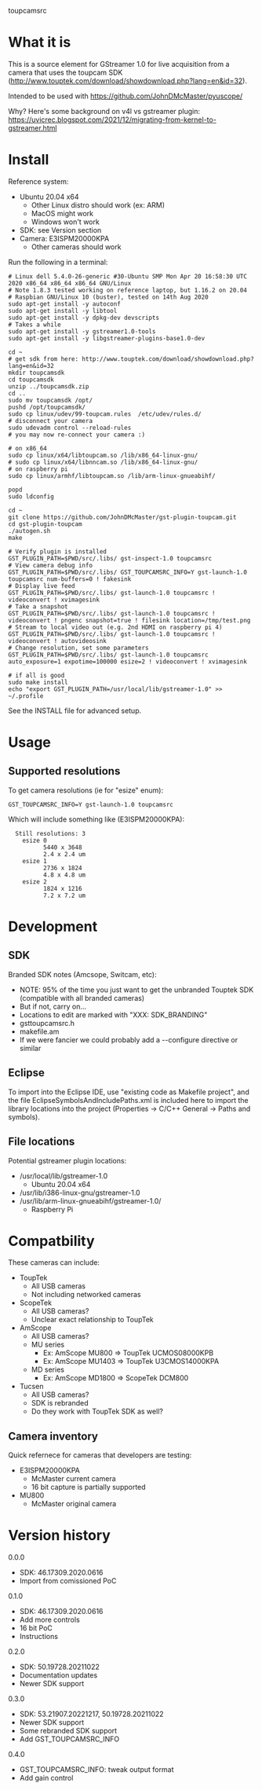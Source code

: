 toupcamsrc

#  What it is

This is a source element for GStreamer 1.0 for live acquisition from a camera that uses the 
toupcam SDK (http://www.touptek.com/download/showdownload.php?lang=en&id=32).

Intended to be used with https://github.com/JohnDMcMaster/pyuscope/

Why? Here's some background on v4l vs gstreamer plugin: https://uvicrec.blogspot.com/2021/12/migrating-from-kernel-to-gstreamer.html


# Install

Reference system:
* Ubuntu 20.04 x64
    * Other Linux distro should work (ex: ARM)
    * MacOS might work
    * Windows won't work
 * SDK: see Version section
 * Camera: E3ISPM20000KPA
    * Other cameras should work

Run the following in a terminal:

```
# Linux dell 5.4.0-26-generic #30-Ubuntu SMP Mon Apr 20 16:58:30 UTC 2020 x86_64 x86_64 x86_64 GNU/Linux
# Note 1.8.3 tested working on reference laptop, but 1.16.2 on 20.04
# Raspbian GNU/Linux 10 (buster), tested on 14th Aug 2020
sudo apt-get install -y autoconf
sudo apt-get install -y libtool
sudo apt-get install -y dpkg-dev devscripts
# Takes a while
sudo apt-get install -y gstreamer1.0-tools
sudo apt-get install -y libgstreamer-plugins-base1.0-dev

cd ~
# get sdk from here: http://www.touptek.com/download/showdownload.php?lang=en&id=32
mkdir toupcamsdk
cd toupcamsdk
unzip ../toupcamsdk.zip
cd ..
sudo mv toupcamsdk /opt/
pushd /opt/toupcamsdk/
sudo cp linux/udev/99-toupcam.rules  /etc/udev/rules.d/
# disconnect your camera
sudo udevadm control --reload-rules
# you may now re-connect your camera :)

# on x86_64
sudo cp linux/x64/libtoupcam.so /lib/x86_64-linux-gnu/
# sudo cp linux/x64/libnncam.so /lib/x86_64-linux-gnu/
# on raspberry pi
sudo cp linux/armhf/libtoupcam.so /lib/arm-linux-gnueabihf/

popd
sudo ldconfig

cd ~
git clone https://github.com/JohnDMcMaster/gst-plugin-toupcam.git
cd gst-plugin-toupcam
./autogen.sh
make

# Verify plugin is installed
GST_PLUGIN_PATH=$PWD/src/.libs/ gst-inspect-1.0 toupcamsrc
# View camera debug info
GST_PLUGIN_PATH=$PWD/src/.libs/ GST_TOUPCAMSRC_INFO=Y gst-launch-1.0 toupcamsrc num-buffers=0 ! fakesink
# Display live feed
GST_PLUGIN_PATH=$PWD/src/.libs/ gst-launch-1.0 toupcamsrc ! videoconvert ! xvimagesink
# Take a snapshot
GST_PLUGIN_PATH=$PWD/src/.libs/ gst-launch-1.0 toupcamsrc ! videoconvert ! pngenc snapshot=true ! filesink location=/tmp/test.png
# Stream to local video out (e.g. 2nd HDMI on raspberry pi 4)
GST_PLUGIN_PATH=$PWD/src/.libs/ gst-launch-1.0 toupcamsrc ! videoconvert ! autovideosink
# Change resolution, set some parameters
GST_PLUGIN_PATH=$PWD/src/.libs/ gst-launch-1.0 toupcamsrc auto_exposure=1 expotime=100000 esize=2 ! videoconvert ! xvimagesink

# if all is good
sudo make install
echo "export GST_PLUGIN_PATH=/usr/local/lib/gstreamer-1.0" >> ~/.profile
```

See the INSTALL file for advanced setup.

# Usage

## Supported resolutions

To get camera resolutions (ie for "esize" enum):

    GST_TOUPCAMSRC_INFO=Y gst-launch-1.0 toupcamsrc

Which will include something like (E3ISPM20000KPA):

```
  Still resolutions: 3
    esize 0
          5440 x 3648
          2.4 x 2.4 um
    esize 1
          2736 x 1824
          4.8 x 4.8 um
    esize 2
          1824 x 1216
          7.2 x 7.2 um
```


# Development

## SDK

Branded SDK notes (Amcsope, Switcam, etc):
  * NOTE: 95% of the time you just want to get the unbranded Touptek SDK (compatible with all branded cameras)
  * But if not, carry on...
  * Locations to edit are marked with "XXX: SDK_BRANDING"
   * gsttoupcamsrc.h
   * makefile.am
  * If we were fancier we could probably add a --configure directive or similar


## Eclipse

To import into the Eclipse IDE, use "existing code as Makefile project", and the file EclipseSymbolsAndIncludePaths.xml is included here
to import the library locations into the project (Properties -> C/C++ General -> Paths and symbols).


## File locations

Potential gstreamer plugin locations:
  * /usr/local/lib/gstreamer-1.0
    * Ubuntu 20.04 x64
  * /usr/lib/i386-linux-gnu/gstreamer-1.0
  * /usr/lib/arm-linux-gnueabihf/gstreamer-1.0/
    * Raspberry Pi


# Compatbility

These cameras can include:
  * ToupTek
    * All USB cameras
    * Not including networked cameras
  * ScopeTek
    * All USB cameras?
    * Unclear exact relationship to ToupTek
  * AmScope
    * All USB cameras?
    * MU series
      * Ex: AmScope MU800 => ToupTek UCMOS08000KPB
      * Ex: AmScope MU1403 => ToupTek U3CMOS14000KPA
    * MD series
      * Ex: AmScope MD1800 => ScopeTek DCM800
  * Tucsen
      * All USB cameras?
      * SDK is rebranded
      * Do they work with ToupTek SDK as well?

## Camera inventory

Quick refernece for cameras that developers are testing:
  * E3ISPM20000KPA
    * McMaster current camera
    * 16 bit capture is partially supported
  * MU800
    * McMaster original camera

# Version history

0.0.0
 * SDK: 46.17309.2020.0616
 * Import from comissioned PoC

0.1.0
 * SDK: 46.17309.2020.0616
 * Add more controls
 * 16 bit PoC
 * Instructions

0.2.0
 * SDK: 50.19728.20211022
 * Documentation updates
 * Newer SDK support

0.3.0
 * SDK: 53.21907.20221217, 50.19728.20211022
 * Newer SDK support
 * Some rebranded SDK support
 * Add GST_TOUPCAMSRC_INFO

0.4.0
 * GST_TOUPCAMSRC_INFO: tweak output format
 * Add gain control
